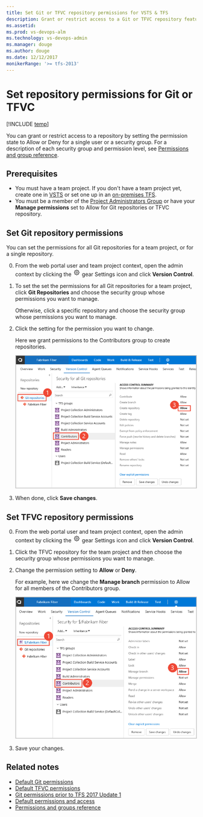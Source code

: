 ```yaml
---
title: Set Git or TFVC repository permissions for VSTS & TFS 
description: Grant or restrict access to a Git or TFVC repository feature or function
ms.assetid:  
ms.prod: vs-devops-alm
ms.technology: vs-devops-admin
ms.manager: douge
ms.author: douge
ms.date: 12/12/2017
monikerRange: '>= tfs-2013'
---
```



# Set repository permissions for Git or TFVC

[!INCLUDE [temp](../_shared/version-vsts-tfs-all-versions.md)]

You can grant or restrict access to a repository by setting the permission state to Allow or Deny for a single user or a security group. For a description of each security group and permission level, see [Permissions and group reference](permissions.md).

## Prerequisites

* You must have a team project. If you don't have a team project yet, create one in [VSTS](../user-guide/sign-up-invite-teammates.md) or set one up in an [on-premises TFS](../accounts/create-team-project.md).
* You must be a member of the [Project Administrators Group](set-project-collection-level-permissions.md) or have your **Manage permissions** set to Allow for Git repositories or TFVC repository.  


<a id="git-repository">  </a>
## Set Git repository permissions

You can set the permissions for all Git repositories for a team project, or for a single repository. 

0. From the web portal user and team project context, open the admin context by clicking the ![](../work/_img/icons/gear_icon.png) gear Settings icon and click **Version Control**.

0. To set the set the permissions for all Git repositories for a team project, click **Git Repositories** and choose the security group whose permissions you want to manage. 

	Otherwise, click a specific repository and choose the security group whose permissions you want to manage.   

3. Click the setting for the permission you want to change. 

	Here we grant permissions to the Contributors group to create repositories. 

	<img src="_img/set-repo-git-permissions.png" alt="Security dialog for all GIt repositories, Contributors group" style="border: 1px solid #C3C3C3;" />

4. When done, click **Save changes**. 

<!---
![Permissions page for Git project in admin context](_img/restrict-access-tfs/git-permissions.png) 
--> 
 

 
<a id="tfvc-repository">  </a>
## Set TFVC repository permissions


0. From the web portal user and team project context, open the admin context by clicking the ![](../work/_img/icons/gear_icon.png) gear Settings icon and click **Version Control**.

1. Click the TFVC repository for the team project and then choose the security group whose permissions you want to manage.   

2. Change the permission setting to **Allow** or **Deny**. 

	For example, here we change the **Manage branch** permission to Allow for all members of the Contributors group. 

	<img src="_img/set-repo-tfvc-permissions.png" alt="Security dialog for the TFVC repository, Contributors group" style="border: 1px solid #C3C3C3;" />

3. Save your changes. 
 
<!---
![Permissions page for TF version control](_img/restrict-access-tfs/readers-permissions.png)  
--> 

## Related notes

- [Default Git permissions](default-git-permissions.md)  
- [Default TFVC permissions](default-tfvc-permissions.md)  
- [Git permissions prior to TFS 2017 Update 1](git-permissions-before-2017.md) 
- [Default permissions and access](permissions-access.md) 
- [Permissions and groups reference](permissions.md)  

